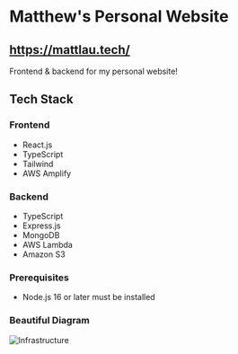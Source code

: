 # Matthew's Personal Website
## https://mattlau.tech/
Frontend & backend for my personal website!

## Tech Stack
### Frontend
- React.js
- TypeScript
- Tailwind
- AWS Amplify

### Backend
- TypeScript
- Express.js
- MongoDB
- AWS Lambda
- Amazon S3

### Prerequisites
- Node.js 16 or later must be installed

### Beautiful Diagram
![Infrastructure](http://zap.mattlau.tech/1670951963909/diagram.png)
